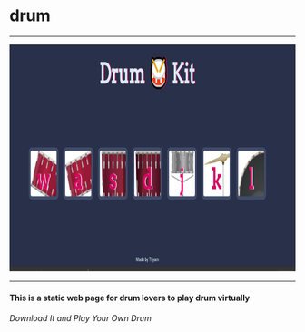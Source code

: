 # drum
<hr>
<img src="https://github.com/triyam/drum/blob/master/drum.jpg" height="400" width="1200">
<hr>
<h4>This is a static web page for drum lovers to play drum virtually</h4>
<h6>Download It and Play Your Own Drum</h6>
